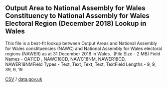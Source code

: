 ## Output Area to National Assembly for Wales Constituency to National Assembly for Wales Electoral Region (December 2018) Lookup in Wales

This file is a best-fit lookup between Output Areas and National Assembly for Wales constituencies (NAWC) and National Assembly for Wales electoral regions (NAWER) as at 31 December 2018 in Wales.  (File Size - 2 MB) Field Names - OA11CD , NAWC18CD, NAWC18NM, NAWER18CD, NAWER18NMField Types - Text, Text, Text, Text, TextField Lengths - 9, 9, 39, 9, 19

[CSV](csv/199.csv) / [data.gov.uk](https://data.gov.uk/dataset/4eea756a-2495-4071-8a6e-a345a04ae103/output-area-to-national-assembly-for-wales-constituency-to-national-assembly-for-wales-electoral-region-december-2018-lookup-in-wales)

